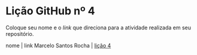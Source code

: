 # Lição GitHub nº 4

Coloque seu nome e o *link* que direciona para a atividade realizada em seu repositório.

nome | link
Marcelo Santos Rocha | [lição 4](https://github.com/mrocha2111s/04_licaoGH/blob/main/04_licaoGH.md)  
